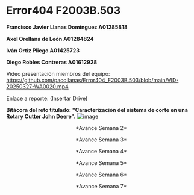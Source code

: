 # Error404 F2003B.503

**Francisco Javier Llanas Domínguez A01285818**

**Axel Orellana de León A01284824**

**Iván Ortíz Pliego A01425723**

**Diego Robles Contreras A01612928**

Video presentación miembros del equipo: https://github.com/pacollanas/Error404_F2003B.503/blob/main/VID-20250327-WA0020.mp4

Enlace a reporte: (Insertar Drive)

**Bitácora del reto titulado: "Caracterización del sistema de corte en una Rotary Cutter John Deere".**
![image](https://github.com/user-attachments/assets/50e695b1-27ee-4471-94d4-d4dbca587265)

<p align="center">*Avance Semana 2*</p>

<p align="center">*Avance Semana 3*</p>

<p align="center">*Avance Semana 4*</p>

<p align="center">*Avance Semana 5*</p>

<p align="center">*Avance Semana 6*</p>

<p align="center">*Avance Semana 7*</p>
